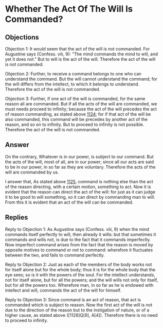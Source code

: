 # Whether The Act Of The Will Is Commanded?

## Objections

Objection 1: It would seem that the act of the will is not commanded. For Augustine says (Confess. viii, 9): "The mind commands the mind to will, and yet it does not." But to will is the act of the will. Therefore the act of the will is not commanded.

Objection 2: Further, to receive a command belongs to one who can understand the command. But the will cannot understand the command; for the will differs from the intellect, to which it belongs to understand. Therefore the act of the will is not commanded.

Objection 3: Further, if one act of the will is commanded, for the same reason all are commanded. But if all the acts of the will are commanded, we must needs proceed to infinity; because the act of the will precedes the act of reason commanding, as stated above [1124](A[1]); for if that act of the will be also commanded, this command will be precedes by another act of the reason, and so on to infinity. But to proceed to infinity is not possible. Therefore the act of the will is not commanded.

## Answer

On the contrary, Whatever is in our power, is subject to our command. But the acts of the will, most of all, are in our power; since all our acts are said to be in our power, in so far as they are voluntary. Therefore the acts of the will are commanded by us.

I answer that, As stated above [1125](A[1]), command is nothing else than the act of the reason directing, with a certain motion, something to act. Now it is evident that the reason can direct the act of the will: for just as it can judge it to be good to will something, so it can direct by commanding man to will. From this it is evident that an act of the will can be commanded.

## Replies

Reply to Objection 1: As Augustine says (Confess. viii, 9) when the mind commands itself perfectly to will, then already it wills: but that sometimes it commands and wills not, is due to the fact that it commands imperfectly. Now imperfect command arises from the fact that the reason is moved by opposite motives to command or not to command: wherefore it fluctuates between the two, and fails to command perfectly.

Reply to Objection 2: Just as each of the members of the body works not for itself alone but for the whole body; thus it is for the whole body that the eye sees; so is it with the powers of the soul. For the intellect understands, not for itself alone, but for all the powers; and the will wills not only for itself, but for all the powers too. Wherefore man, in so far as he is endowed with intellect and will, commands the act of the will for himself.

Reply to Objection 3: Since command is an act of reason, that act is commanded which is subject to reason. Now the first act of the will is not due to the direction of the reason but to the instigation of nature, or of a higher cause, as stated above ([1126]Q[9], A[4]). Therefore there is no need to proceed to infinity.